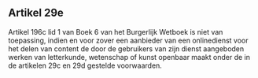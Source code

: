 ## Artikel 29e

Artikel 196c lid 1 van Boek 6 van het Burgerlijk Wetboek is niet van toepassing, indien en voor zover een aanbieder van een onlinedienst voor het delen van content de door de gebruikers van zijn dienst aangeboden werken van letterkunde, wetenschap of kunst openbaar maakt onder de in de artikelen 29c en 29d gestelde voorwaarden.
